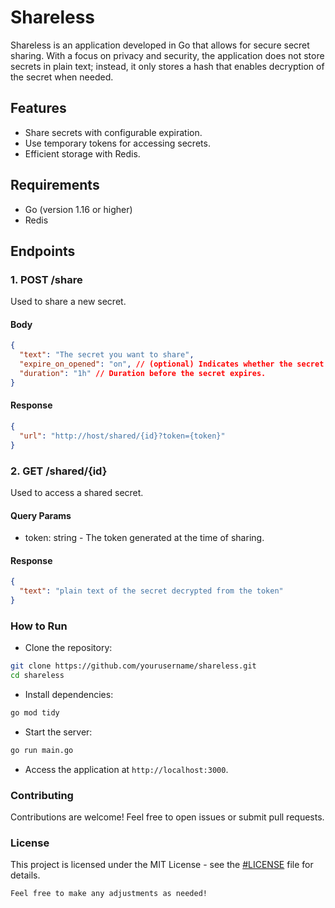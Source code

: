 # Shareless

Shareless is an application developed in Go that allows for secure secret sharing. With a focus on privacy and security, the application does not store secrets in plain text; instead, it only stores a hash that enables decryption of the secret when needed.

## Features

- Share secrets with configurable expiration.
- Use temporary tokens for accessing secrets.
- Efficient storage with Redis.

## Requirements

- Go (version 1.16 or higher)
- Redis

## Endpoints

### 1. POST /share

Used to share a new secret.

#### Body
```json
{
  "text": "The secret you want to share",
  "expire_on_opened": "on", // (optional) Indicates whether the secret should expire after being accessed.
  "duration": "1h" // Duration before the secret expires.
}
```

#### Response
```json
{
  "url": "http://host/shared/{id}?token={token}"
}
```

### 2. GET /shared/{id}

Used to access a shared secret.

#### Query Params

- token: string - The token generated at the time of sharing.

#### Response

```json
{
  "text": "plain text of the secret decrypted from the token"
}
```

### How to Run

- Clone the repository:
```bash
git clone https://github.com/yourusername/shareless.git
cd shareless
```

- Install dependencies:
```bash
go mod tidy
```

- Start the server:
```bash
go run main.go
```

- Access the application at `http://localhost:3000`.

### Contributing

Contributions are welcome! Feel free to open issues or submit pull requests.

### License

This project is licensed under the MIT License - see the [#LICENSE](LICENSE) file for details.

```
Feel free to make any adjustments as needed!
```
